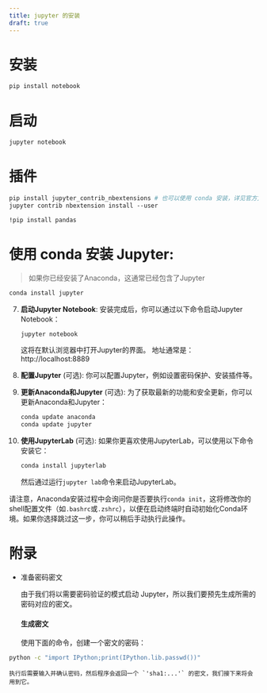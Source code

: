 ```yaml
---
title: jupyter 的安装
draft: true
---
```

# 安装

```bash
pip install notebook
```


# 启动

```bash
jupyter notebook
```


# 插件
```bash
pip install jupyter_contrib_nbextensions # 也可以使用 conda 安装，详见官方文档
jupyter contrib nbextension install --user
```

```bash
!pip install pandas
```



# 使用 conda 安装 Jupyter:

> 如果你已经安装了Anaconda，这通常已经包含了Jupyter

   ```bash
   conda install jupyter
   ```

7. **启动Jupyter Notebook**:
   安装完成后，你可以通过以下命令启动Jupyter Notebook：
   ```bash
   jupyter notebook
   ```
   这将在默认浏览器中打开Jupyter的界面。
   地址通常是： http://localhost:8889

8. **配置Jupyter** (可选):
   你可以配置Jupyter，例如设置密码保护、安装插件等。

9. **更新Anaconda和Jupyter** (可选):
   为了获取最新的功能和安全更新，你可以更新Anaconda和Jupyter：
   ```bash
   conda update anaconda
   conda update jupyter
   ```

10. **使用JupyterLab** (可选):
    如果你更喜欢使用JupyterLab，可以使用以下命令安装它：
    ```bash
    conda install jupyterlab
    ```
    然后通过运行`jupyter lab`命令来启动JupyterLab。

请注意，Anaconda安装过程中会询问你是否要执行`conda init`，这将修改你的shell配置文件（如`.bashrc`或`.zshrc`），以便在启动终端时自动初始化Conda环境。如果你选择跳过这一步，你可以稍后手动执行此操作。



# 附录
- 准备密码密文
    
    由于我们将以需要密码验证的模式启动 Jupyter，所以我们要预先生成所需的密码对应的密文。
    
    #### 生成密文
    
    使用下面的命令，创建一个密文的密码：
    
```bash
python -c "import IPython;print(IPython.lib.passwd())"
```
    
    执行后需要输入并确认密码，然后程序会返回一个 `'sha1:...'` 的密文，我们接下来将会用到它。